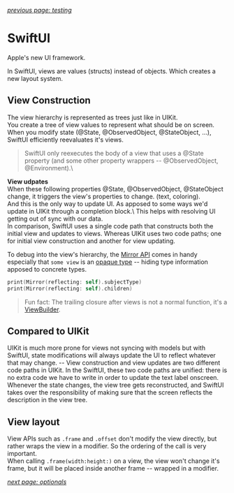 *[previous page: testing](https://github.com/RinniSwift/Computer-Science-with-iOS/blob/main/testing.md)*

# SwiftUI

Apple's new UI framework.


In SwiftUI, views are values (structs) instead of objects. Which creates a new layout system. 

## View Construction

The view hierarchy is represented as trees just like in UIKit.\
You create a tree of view values to represent what should be on screen. When you modify state (@State, @ObservedObject, @StateObject, ...), SwiftUI efficiently reevaluates it's views.

> SwiftUI only reexecutes the body of a view that uses a @State property (and some other property wrappers -- @ObservedObject, @Environment).\

**View udpates**\
When these following properties @State, @ObservedObject, @StateObject change, it triggers the view's properties to change. (text, coloring).\
And this is the only way to update UI. As apposed to some ways we'd update in UIKit through a completion block.\ 
This helps with resolving UI getting out of sync with our data.\
In comparison, SwiftUI uses a single code path that constructs both the initial view and updates to views. Whereas UIKit uses two code paths; one for initial view construction and another for view updating.

To debug into the view's hierarchy, the [Mirror API](https://developer.apple.com/documentation/swift/mirror) comes in handy especially that `some view` is an [opaque type](https://docs.swift.org/swift-book/LanguageGuide/OpaqueTypes.html) -- hiding type information apposed to concrete types.

```swift
print(Mirror(reflecting: self).subjectType)
print(Mirror(reflecting: self).children)
```

> Fun fact: The trailing closure after views is not a normal function, it's a [ViewBuilder](https://developer.apple.com/documentation/swiftui/viewbuilder).

## Compared to UIKit

UIKit is much more prone for views not syncing with models but with SwiftUI, state modifications will always update the UI to reflect whatever that may change. -- View construction and view updates are two different code paths in UIKit. In the SwiftUI, these two code paths are unified: there is no extra code we have to write in order to update the text label onscreen. Whenever the state changes, the view tree gets reconstructed, and SwiftUI takes over the responsibility of making sure that the screen reflects the description in the view tree.

## View layout

View APIs such as `.frame` and `.offset` don't modify the view directly, but rather wraps the view in a modifier. So the ordering of the call is very important.\
When calling `.frame(width:height:)` on a view, the view won't change it's frame, but it will be placed inside another frame -- wrapped in a modifier. 


*[next page: optionals](https://github.com/RinniSwift/Computer-Science-with-iOS/blob/main/optionals.md)*
